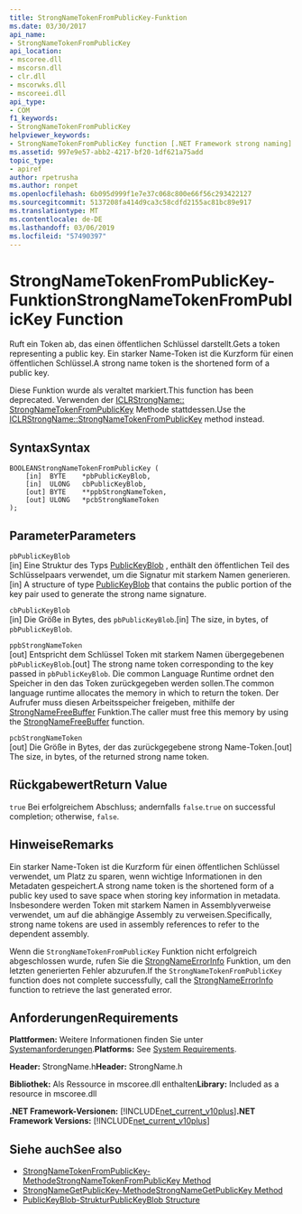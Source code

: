```yaml
---
title: StrongNameTokenFromPublicKey-Funktion
ms.date: 03/30/2017
api_name:
- StrongNameTokenFromPublicKey
api_location:
- mscoree.dll
- mscorsn.dll
- clr.dll
- mscorwks.dll
- mscoreei.dll
api_type:
- COM
f1_keywords:
- StrongNameTokenFromPublicKey
helpviewer_keywords:
- StrongNameTokenFromPublicKey function [.NET Framework strong naming]
ms.assetid: 997e9e57-abb2-4217-bf20-1df621a75add
topic_type:
- apiref
author: rpetrusha
ms.author: ronpet
ms.openlocfilehash: 6b095d999f1e7e37c068c800e66f56c293422127
ms.sourcegitcommit: 5137208fa414d9ca3c58cdfd2155ac81bc89e917
ms.translationtype: MT
ms.contentlocale: de-DE
ms.lasthandoff: 03/06/2019
ms.locfileid: "57490397"
---
```

# <a name="strongnametokenfrompublickey-function"></a><span data-ttu-id="fea5b-102">StrongNameTokenFromPublicKey-Funktion</span><span class="sxs-lookup"><span data-stu-id="fea5b-102">StrongNameTokenFromPublicKey Function</span></span>
<span data-ttu-id="fea5b-103">Ruft ein Token ab, das einen öffentlichen Schlüssel darstellt.</span><span class="sxs-lookup"><span data-stu-id="fea5b-103">Gets a token representing a public key.</span></span> <span data-ttu-id="fea5b-104">Ein starker Name-Token ist die Kurzform für einen öffentlichen Schlüssel.</span><span class="sxs-lookup"><span data-stu-id="fea5b-104">A strong name token is the shortened form of a public key.</span></span>  
  
 <span data-ttu-id="fea5b-105">Diese Funktion wurde als veraltet markiert.</span><span class="sxs-lookup"><span data-stu-id="fea5b-105">This function has been deprecated.</span></span> <span data-ttu-id="fea5b-106">Verwenden der [ICLRStrongName:: StrongNameTokenFromPublicKey](../../../../docs/framework/unmanaged-api/hosting/iclrstrongname-strongnametokenfrompublickey-method.md) Methode stattdessen.</span><span class="sxs-lookup"><span data-stu-id="fea5b-106">Use the [ICLRStrongName::StrongNameTokenFromPublicKey](../../../../docs/framework/unmanaged-api/hosting/iclrstrongname-strongnametokenfrompublickey-method.md) method instead.</span></span>  
  
## <a name="syntax"></a><span data-ttu-id="fea5b-107">Syntax</span><span class="sxs-lookup"><span data-stu-id="fea5b-107">Syntax</span></span>  
  
```  
BOOLEANStrongNameTokenFromPublicKey (   
    [in]  BYTE    *pbPublicKeyBlob,  
    [in]  ULONG   cbPublicKeyBlob,  
    [out] BYTE    **ppbStrongNameToken,  
    [out] ULONG   *pcbStrongNameToken  
);  
```  
  
## <a name="parameters"></a><span data-ttu-id="fea5b-108">Parameter</span><span class="sxs-lookup"><span data-stu-id="fea5b-108">Parameters</span></span>  
 `pbPublicKeyBlob`  
 <span data-ttu-id="fea5b-109">[in] Eine Struktur des Typs [PublicKeyBlob](../../../../docs/framework/unmanaged-api/strong-naming/publickeyblob-structure.md) , enthält den öffentlichen Teil des Schlüsselpaars verwendet, um die Signatur mit starkem Namen generieren.</span><span class="sxs-lookup"><span data-stu-id="fea5b-109">[in] A structure of type [PublicKeyBlob](../../../../docs/framework/unmanaged-api/strong-naming/publickeyblob-structure.md) that contains the public portion of the key pair used to generate the strong name signature.</span></span>  
  
 `cbPublicKeyBlob`  
 <span data-ttu-id="fea5b-110">[in] Die Größe in Bytes, des `pbPublicKeyBlob`.</span><span class="sxs-lookup"><span data-stu-id="fea5b-110">[in] The size, in bytes, of `pbPublicKeyBlob`.</span></span>  
  
 `ppbStrongNameToken`  
 <span data-ttu-id="fea5b-111">[out] Entspricht dem Schlüssel Token mit starkem Namen übergegebenen `pbPublicKeyBlob`.</span><span class="sxs-lookup"><span data-stu-id="fea5b-111">[out] The strong name token corresponding to the key passed in `pbPublicKeyBlob`.</span></span> <span data-ttu-id="fea5b-112">Die common Language Runtime ordnet den Speicher in den das Token zurückgegeben werden sollen.</span><span class="sxs-lookup"><span data-stu-id="fea5b-112">The common language runtime allocates the memory in which to return the token.</span></span> <span data-ttu-id="fea5b-113">Der Aufrufer muss diesen Arbeitsspeicher freigeben, mithilfe der [StrongNameFreeBuffer](../../../../docs/framework/unmanaged-api/strong-naming/strongnamefreebuffer-function.md) Funktion.</span><span class="sxs-lookup"><span data-stu-id="fea5b-113">The caller must free this memory by using the [StrongNameFreeBuffer](../../../../docs/framework/unmanaged-api/strong-naming/strongnamefreebuffer-function.md) function.</span></span>  
  
 `pcbStrongNameToken`  
 <span data-ttu-id="fea5b-114">[out] Die Größe in Bytes, der das zurückgegebene strong Name-Token.</span><span class="sxs-lookup"><span data-stu-id="fea5b-114">[out] The size, in bytes, of the returned strong name token.</span></span>  
  
## <a name="return-value"></a><span data-ttu-id="fea5b-115">Rückgabewert</span><span class="sxs-lookup"><span data-stu-id="fea5b-115">Return Value</span></span>  
 <span data-ttu-id="fea5b-116">`true` Bei erfolgreichem Abschluss; andernfalls `false`.</span><span class="sxs-lookup"><span data-stu-id="fea5b-116">`true` on successful completion; otherwise, `false`.</span></span>  
  
## <a name="remarks"></a><span data-ttu-id="fea5b-117">Hinweise</span><span class="sxs-lookup"><span data-stu-id="fea5b-117">Remarks</span></span>  
 <span data-ttu-id="fea5b-118">Ein starker Name-Token ist die Kurzform für einen öffentlichen Schlüssel verwendet, um Platz zu sparen, wenn wichtige Informationen in den Metadaten gespeichert.</span><span class="sxs-lookup"><span data-stu-id="fea5b-118">A strong name token is the shortened form of a public key used to save space when storing key information in metadata.</span></span> <span data-ttu-id="fea5b-119">Insbesondere werden Token mit starkem Namen in Assemblyverweise verwendet, um auf die abhängige Assembly zu verweisen.</span><span class="sxs-lookup"><span data-stu-id="fea5b-119">Specifically, strong name tokens are used in assembly references to refer to the dependent assembly.</span></span>  
  
 <span data-ttu-id="fea5b-120">Wenn die `StrongNameTokenFromPublicKey` Funktion nicht erfolgreich abgeschlossen wurde, rufen Sie die [StrongNameErrorInfo](../../../../docs/framework/unmanaged-api/strong-naming/strongnameerrorinfo-function.md) Funktion, um den letzten generierten Fehler abzurufen.</span><span class="sxs-lookup"><span data-stu-id="fea5b-120">If the `StrongNameTokenFromPublicKey` function does not complete successfully, call the [StrongNameErrorInfo](../../../../docs/framework/unmanaged-api/strong-naming/strongnameerrorinfo-function.md) function to retrieve the last generated error.</span></span>  
  
## <a name="requirements"></a><span data-ttu-id="fea5b-121">Anforderungen</span><span class="sxs-lookup"><span data-stu-id="fea5b-121">Requirements</span></span>  
 <span data-ttu-id="fea5b-122">**Plattformen:** Weitere Informationen finden Sie unter [Systemanforderungen](../../../../docs/framework/get-started/system-requirements.md).</span><span class="sxs-lookup"><span data-stu-id="fea5b-122">**Platforms:** See [System Requirements](../../../../docs/framework/get-started/system-requirements.md).</span></span>  
  
 <span data-ttu-id="fea5b-123">**Header:** StrongName.h</span><span class="sxs-lookup"><span data-stu-id="fea5b-123">**Header:** StrongName.h</span></span>  
  
 <span data-ttu-id="fea5b-124">**Bibliothek:** Als Ressource in mscoree.dll enthalten</span><span class="sxs-lookup"><span data-stu-id="fea5b-124">**Library:** Included as a resource in mscoree.dll</span></span>  
  
 <span data-ttu-id="fea5b-125">**.NET Framework-Versionen:** [!INCLUDE[net_current_v10plus](../../../../includes/net-current-v10plus-md.md)]</span><span class="sxs-lookup"><span data-stu-id="fea5b-125">**.NET Framework Versions:** [!INCLUDE[net_current_v10plus](../../../../includes/net-current-v10plus-md.md)]</span></span>  
  
## <a name="see-also"></a><span data-ttu-id="fea5b-126">Siehe auch</span><span class="sxs-lookup"><span data-stu-id="fea5b-126">See also</span></span>
- [<span data-ttu-id="fea5b-127">StrongNameTokenFromPublicKey-Methode</span><span class="sxs-lookup"><span data-stu-id="fea5b-127">StrongNameTokenFromPublicKey Method</span></span>](../../../../docs/framework/unmanaged-api/hosting/iclrstrongname-strongnametokenfrompublickey-method.md)
- [<span data-ttu-id="fea5b-128">StrongNameGetPublicKey-Methode</span><span class="sxs-lookup"><span data-stu-id="fea5b-128">StrongNameGetPublicKey Method</span></span>](../../../../docs/framework/unmanaged-api/hosting/iclrstrongname-strongnamegetpublickey-method.md)
- [<span data-ttu-id="fea5b-129">PublicKeyBlob-Struktur</span><span class="sxs-lookup"><span data-stu-id="fea5b-129">PublicKeyBlob Structure</span></span>](../../../../docs/framework/unmanaged-api/strong-naming/publickeyblob-structure.md)
